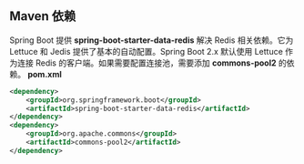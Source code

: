 ## Maven 依赖

Spring Boot 提供 **spring-boot-starter-data-redis** 解决 Redis 相关依赖。它为 Lettuce 和 Jedis 提供了基本的自动配置。Spring Boot 2.x 默认使用 Lettuce 作为连接 Redis 的客户端。如果需要配置连接池，需要添加 **commons-pool2** 的依赖。 **pom.xml**

```xml
<dependency>
    <groupId>org.springframework.boot</groupId>
    <artifactId>spring-boot-starter-data-redis</artifactId>
</dependency>       
<dependency>
    <groupId>org.apache.commons</groupId>
    <artifactId>commons-pool2</artifactId>
</dependency>
```

